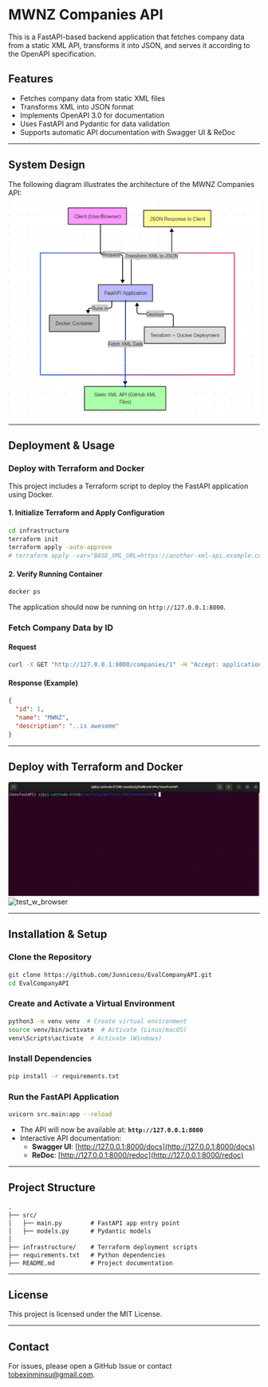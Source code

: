 # MWNZ Companies API

This is a FastAPI-based backend application that fetches company data from a static XML API, transforms it into JSON, and serves it according to the OpenAPI specification.

## Features
- Fetches company data from static XML files
- Transforms XML into JSON format
- Implements OpenAPI 3.0 for documentation
- Uses FastAPI and Pydantic for data validation
- Supports automatic API documentation with Swagger UI & ReDoc

---

## System Design

The following diagram illustrates the architecture of the MWNZ Companies API:
![system_design](images/system_design.png)

---

## Deployment & Usage

### Deploy with Terraform and Docker
This project includes a Terraform script to deploy the FastAPI application using Docker.

#### **1. Initialize Terraform and Apply Configuration**
```bash
cd infrastructure
terraform init
terraform apply -auto-approve
# terraform apply -var="BASE_XML_URL=https://another-xml-api.example.com/" -auto-approve
```

#### **2. Verify Running Container**
```bash
docker ps
```

The application should now be running on `http://127.0.0.1:8000`.

### Fetch Company Data by ID
#### **Request**
```bash
curl -X GET "http://127.0.0.1:8000/companies/1" -H "Accept: application/json"
```
#### **Response (Example)**
```json
{
  "id": 1,
  "name": "MWNZ",
  "description": "..is awesome"
}
```
---

## Deploy with Terraform and Docker
![deploy_by_terraform](images/deploy-terraform.gif)
![test_w_browser](images/Test_W_browser.gif)

---

## Installation & Setup

### Clone the Repository
```bash
git clone https://github.com/Junnicesu/EvalCompanyAPI.git
cd EvalCompanyAPI
```

### Create and Activate a Virtual Environment
```bash
python3 -m venv venv  # Create virtual environment
source venv/bin/activate  # Activate (Linux/macOS)
venv\Scripts\activate  # Activate (Windows)
```

### Install Dependencies
```bash
pip install -r requirements.txt
```

### Run the FastAPI Application
```bash
uvicorn src.main:app --reload
```

- The API will now be available at: **`http://127.0.0.1:8000`**
- Interactive API documentation:
  - **Swagger UI**: [http://127.0.0.1:8000/docs](http://127.0.0.1:8000/docs)
  - **ReDoc**: [http://127.0.0.1:8000/redoc](http://127.0.0.1:8000/redoc)

---

## Project Structure
```
.
├── src/
│   ├── main.py        # FastAPI app entry point
│   ├── models.py      # Pydantic models
│
├── infrastructure/    # Terraform deployment scripts
├── requirements.txt   # Python dependencies
├── README.md          # Project documentation
```


---

## License
This project is licensed under the MIT License.


---

## Contact
For issues, please open a GitHub Issue or contact [tobexinminsu@gmail.com](mailto:tobexinminsu@gmail.com).

